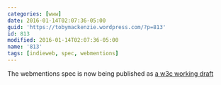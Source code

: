 ```yaml
---
categories: [www]
date: 2016-01-14T02:07:36-05:00
guid: 'https://tobymackenzie.wordpress.com/?p=813'
id: 813
modified: 2016-01-14T02:07:36-05:00
name: '813'
tags: [indieweb, spec, webmentions]
---
```


The webmentions spec is now being published as [a w3c working draft](https://www.w3.org/TR/webmention/)

